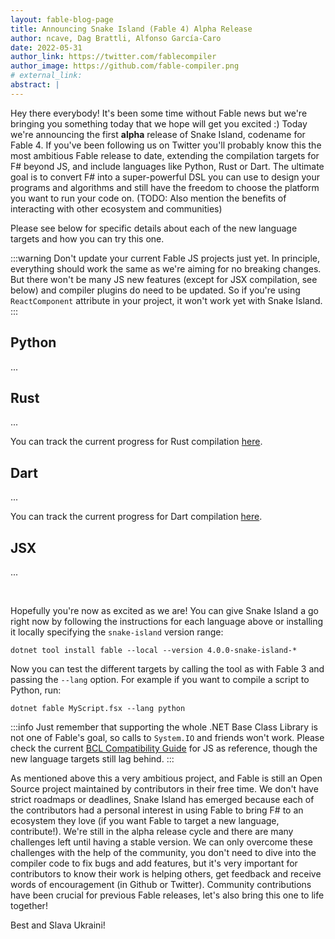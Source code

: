 ```yaml
---
layout: fable-blog-page
title: Announcing Snake Island (Fable 4) Alpha Release
author: ncave, Dag Brattli, Alfonso García-Caro
date: 2022-05-31
author_link: https://twitter.com/fablecompiler
author_image: https://github.com/fable-compiler.png
# external_link:
abstract: |
---
```


Hey there everybody! It's been some time without Fable news but we're bringing you something today that we hope will get you excited :) Today we're announcing the first **alpha** release of Snake Island, codename for Fable 4. If you've been following us on Twitter you'll probably know this the most ambitious Fable release to date, extending the compilation targets for F# beyond JS, and include languages like Python, Rust or Dart. The ultimate goal is to convert F# into a super-powerful DSL you can use to design your programs and algorithms and still have the freedom to choose the platform you want to run your code on. (TODO: Also mention the benefits of interacting with other ecosystem and communities)

Please see below for specific details about each of the new language targets and how you can try this one.

:::warning
Don't update your current Fable JS projects just yet. In principle, everything should work the same as we're aiming for no breaking changes. But there won't be many JS new features (except for JSX compilation, see below) and compiler plugins do need to be updated. So if you're using `ReactComponent` attribute in your project, it won't work yet with Snake Island.
:::

## Python

...

## Rust

...

You can track the current progress for Rust compilation [here](https://github.com/fable-compiler/Fable/issues/2703).

## Dart

...

You can track the current progress for Dart compilation [here](https://github.com/fable-compiler/Fable/issues/2877).

## JSX

...


<br />

Hopefully you're now as excited as we are! You can give Snake Island a go right now by following the instructions for each language above or installing it locally specifying the `snake-island` version range:

```
dotnet tool install fable --local --version 4.0.0-snake-island-*
```

Now you can test the different targets by calling the tool as with Fable 3 and passing the `--lang` option. For example if you want to compile a script to Python, run:

```
dotnet fable MyScript.fsx --lang python
```

:::info
Just remember that supporting the whole .NET Base Class Library is not one of Fable's goal, so calls to `System.IO` and friends won't work. Please check the current [BCL Compatibility Guide](https://fable.io/docs/dotnet/compatibility.html) for JS as reference, though the new language targets still lag behind.
:::

As mentioned above this a very ambitious project, and Fable is still an Open Source project maintained by contributors in their free time. We don't have strict roadmaps or deadlines, Snake Island has emerged because each of the contributors had a personal interest in using Fable to bring F# to an ecosystem they love (if you want Fable to target a new language, contribute!). We're still in the alpha release cycle and there are many challenges left until having a stable version. We can only overcome these challenges with the help of the community, you don't need to dive into the compiler code to fix bugs and add features, but it's very important for contributors to know their work is helping others, get feedback and receive words of encouragement (in Github or Twitter). Community contributions have been crucial for previous Fable releases, let's also bring this one to life together!

Best and Slava Ukraini!